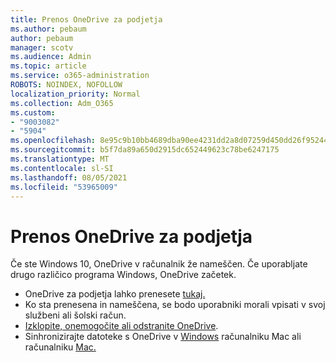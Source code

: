 ```yaml
---
title: Prenos OneDrive za podjetja
ms.author: pebaum
author: pebaum
manager: scotv
ms.audience: Admin
ms.topic: article
ms.service: o365-administration
ROBOTS: NOINDEX, NOFOLLOW
localization_priority: Normal
ms.collection: Adm_O365
ms.custom:
- "9003082"
- "5904"
ms.openlocfilehash: 8e95c9b10bb4689dba90ee4231dd2a8d07259d450dd26f952446edb6ef89eb8b
ms.sourcegitcommit: b5f7da89a650d2915dc652449623c78be6247175
ms.translationtype: MT
ms.contentlocale: sl-SI
ms.lasthandoff: 08/05/2021
ms.locfileid: "53965009"
---
```

# <a name="download-onedrive-for-business"></a>Prenos OneDrive za podjetja

Če ste Windows 10, OneDrive v računalnik že nameščen. Če uporabljate drugo različico programa Windows, OneDrive začetek.

- OneDrive za podjetja lahko prenesete [tukaj.](https://www.microsoft.com/microsoft-365/onedrive/download)
- Ko sta prenesena in nameščena, se bodo uporabniki morali vpisati v svoj službeni ali šolski račun.
- [Izklopite, onemogočite ali odstranite OneDrive](https://support.microsoft.com/office/turn-off-disable-or-uninstall-onedrive-f32a17ce-3336-40fe-9c38-6efb09f944b0).
- Sinhronizirajte datoteke s OneDrive v [Windows](https://support.microsoft.com/office/615391c4-2bd3-4aae-a42a-858262e42a49) računalniku Mac ali računalniku [Mac.](https://support.microsoft.com/office/d11b9f29-00bb-4172-be39-997da46f913f)
